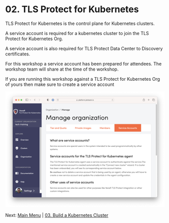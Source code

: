 #  02. TLS Protect for Kubernetes

TLS Protect for Kubernetes is the control plane for Kubernetes clusters.

A service account is required for a kubernetes cluster to join the TLS Protect for Kubernetes Org. 

A service account is also required for TLS Protect Data Center to Discovery certificates. 

For this workshop a service account has been prepared for attendees. The workshop team will share at the time of the workshop.

If you are running this workshop against a TLS Protect for Kubernetes Org of yours then make sure to create a service account 

<p align="center">
  <img src="../../imgs/tlspk01.png" width="614" />
</p>

Next: [Main Menu](../../README.md) | [03. Build a Kubernetes Cluster](../03-k8scluster/README.md)